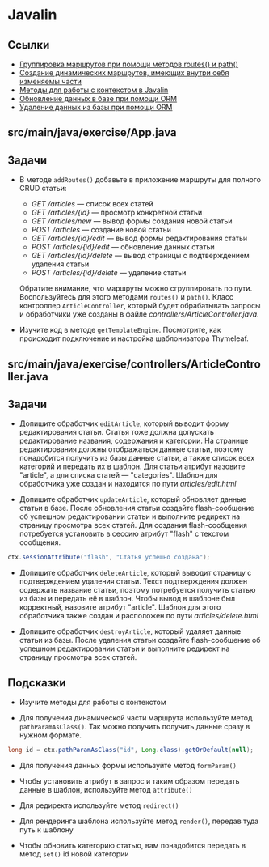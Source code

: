 # Javalin

## Ссылки

* [Группировка маршрутов при помощи методов routes() и path()](https://javalin.io/documentation#handler-groups)
* [Создание динамических маршрутов, имеющих внутри себя изменяемы части](https://javalin.io/documentation#endpoint-handlers)
* [Методы для работы с контекстом в Javalin](https://javalin.io/documentation#context)
* [Обновление данных в базе при помощи ORM](https://ebean.io/docs/query/update)
* [Удаление данных из базы при помощи ORM](https://ebean.io/docs/query/delete)

## src/main/java/exercise/App.java

## Задачи

* В методе `addRoutes()` добавьте в приложение маршруты для полного CRUD статьи:

  * *GET /articles* — список всех статей
  * *GET /articles/{id}* — просмотр конкретной статьи
  * *GET /articles/new* — вывод формы создания новой статьи
  * *POST /articles* — создание новой статьи
  * *GET /articles/{id}/edit* — вывод формы редактирования статьи
  * *POST /articles/{id}/edit* — обновление данных статьи
  * *GET /articles/{id}/delete* — вывод страницы с подтверждением удаления статьи
  * *POST /articles/{id}/delete* — удаление статьи

  Обратите внимание, что маршруты можно сгруппировать по пути. Воспользуйтесь для этого методами `routes()` и `path()`. Класс контроллер `ArticleController`, который будет обрабатывать запросы и обработчики уже созданы в файле *controllers/ArticleController.java*.

* Изучите код в методе `getTemplateEngine`. Посмотрите, как происходит подключение и настройка шаблонизатора Thymeleaf.

## src/main/java/exercise/controllers/ArticleController.java

## Задачи

* Допишите обработчик `editArticle`, который выводит форму редактирования статьи. Статья тоже должна допускать редактирование названия, содержания и категории. На странице редактирования должны отображаться данные статьи, поэтому понадобится получить из базы данные статьи, а также список всех категорий и передать их в шаблон. Для статьи атрибут назовите "article", а для списка статей — "categories". Шаблон для обработчика уже создан и находится по пути *articles/edit.html*

* Допишите обработчик `updateArticle`, который обновляет данные статьи в базе. После обновления статьи создайте flash-сообщение об успешном редактировании статьи и выполните редирект на страницу просмотра всех статей. Для создания flash-сообщения потребуется установить в сессию атрибут "flash" с текстом сообщения.

```java
ctx.sessionAttribute("flash", "Статья успешно создана");
```

* Допишите обработчик `deleteArticle`, который выводит страницу с подтверждением удаления статьи. Текст подтверждения должен содержать название статьи, поэтому потребуется получить статью из базы и передать её в шаблон. Чтобы вывод в шаблоне был корректный, назовите атрибут "article". Шаблон для этого обработчика также создан и расположен по пути *articles/delete.html*

* Допишите обработчик `destroyArticle`, который удаляет данные статьи из базы. После  удаления статьи создайте flash-сообщение об успешном редактировании статьи и выполните редирект на страницу просмотра всех статей.

## Подсказки

* Изучите методы для работы с контекстом

* Для получения динамической части маршрута используйте метод `pathParamAsClass()`. Так можно получить получить данные сразу в нужном формате.

``` java
long id = ctx.pathParamAsClass("id", Long.class).getOrDefault(null);
```

* Для получения данных формы используйте метод `formParam()`

* Чтобы установить атрибут в запрос и таким образом передать данные в шаблон, используйте метод `attribute()`

* Для редиректа используйте метод `redirect()`

* Для рендеринга шаблона используйте метод `render()`, передав туда путь к шаблону

* Чтобы обновить категорию статью, вам понадобится передать в метод `set()` id новой категории

